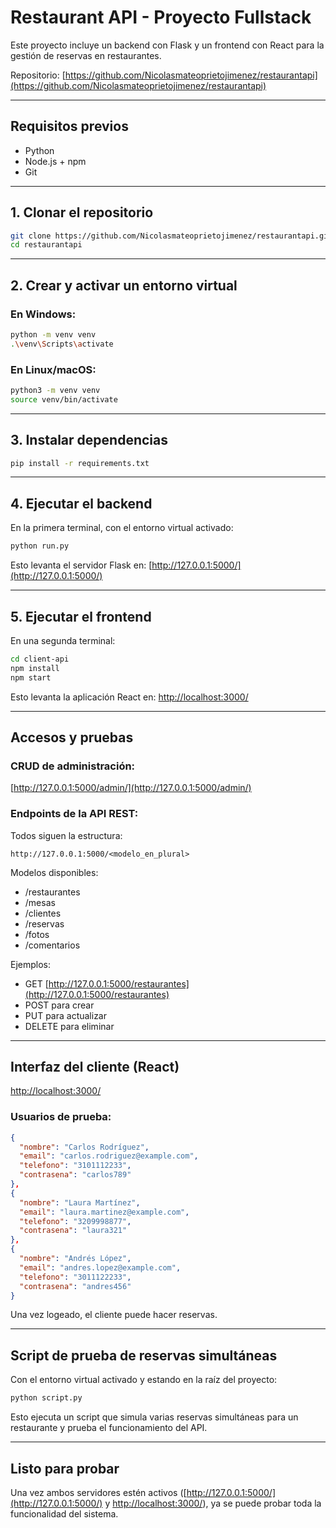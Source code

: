 # Restaurant API - Proyecto Fullstack

Este proyecto incluye un backend con Flask y un frontend con React para la gestión de reservas en restaurantes.

Repositorio:
[https://github.com/Nicolasmateoprietojimenez/restaurantapi](https://github.com/Nicolasmateoprietojimenez/restaurantapi)

---

## Requisitos previos

* Python
* Node.js + npm
* Git

---

## 1. Clonar el repositorio

```bash
git clone https://github.com/Nicolasmateoprietojimenez/restaurantapi.git
cd restaurantapi
```

---

## 2. Crear y activar un entorno virtual

### En Windows:

```bash
python -m venv venv
.\venv\Scripts\activate
```

### En Linux/macOS:

```bash
python3 -m venv venv
source venv/bin/activate
```

---

## 3. Instalar dependencias

```bash
pip install -r requirements.txt
```

---

## 4. Ejecutar el backend

En la primera terminal, con el entorno virtual activado:

```bash
python run.py
```

Esto levanta el servidor Flask en:
[http://127.0.0.1:5000/](http://127.0.0.1:5000/)

---

## 5. Ejecutar el frontend

En una segunda terminal:

```bash
cd client-api
npm install
npm start
```

Esto levanta la aplicación React en:
[http://localhost:3000/](http://localhost:3000/)

---

## Accesos y pruebas

### CRUD de administración:

[http://127.0.0.1:5000/admin/](http://127.0.0.1:5000/admin/)

### Endpoints de la API REST:

Todos siguen la estructura:

```
http://127.0.0.1:5000/<modelo_en_plural>
```

Modelos disponibles:

* /restaurantes
* /mesas
* /clientes
* /reservas
* /fotos
* /comentarios

Ejemplos:

* GET [http://127.0.0.1:5000/restaurantes](http://127.0.0.1:5000/restaurantes)
* POST para crear
* PUT para actualizar
* DELETE para eliminar

---

## Interfaz del cliente (React)

[http://localhost:3000/](http://localhost:3000/)

### Usuarios de prueba:

```json
{
  "nombre": "Carlos Rodríguez",
  "email": "carlos.rodriguez@example.com",
  "telefono": "3101112233",
  "contrasena": "carlos789"
},
{
  "nombre": "Laura Martínez",
  "email": "laura.martinez@example.com",
  "telefono": "3209998877",
  "contrasena": "laura321"
},
{
  "nombre": "Andrés López",
  "email": "andres.lopez@example.com",
  "telefono": "3011122233",
  "contrasena": "andres456"
}
```

Una vez logeado, el cliente puede hacer reservas.

---

## Script de prueba de reservas simultáneas

Con el entorno virtual activado y estando en la raíz del proyecto:

```bash
python script.py
```

Esto ejecuta un script que simula varias reservas simultáneas para un restaurante y prueba el funcionamiento del API.

---

## Listo para probar

Una vez ambos servidores estén activos ([http://127.0.0.1:5000/](http://127.0.0.1:5000/) y [http://localhost:3000/](http://localhost:3000/)), ya se puede probar toda la funcionalidad del sistema.
